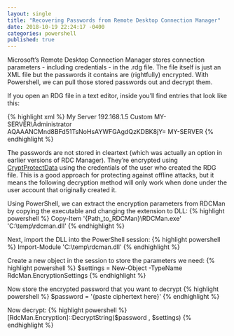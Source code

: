 ```yaml
---
layout: single
title: "Recovering Passwords from Remote Desktop Connection Manager"
date: 2018-10-19 22:24:17 -0400
categories: powershell
published: true
---
```


Microsoft’s Remote Desktop Connection Manager stores connection parameters - including credentials - in the .rdg file. The file itself is just an XML file but the passwords it contains are (rightfully) encrypted. With Powershell, we can pull those stored passwords out and decrypt them.

If you open an RDG file in a text editor, inside you’ll find entries that look like this:

{% highlight xml %}
<server>
    <properties>
        <displayName>My Server</displayName>
        <name>192.168.1.5</name>
    </properties>
    <logonCredentials inherit="None">
        <profileName scope="Local">Custom</profileName>
        <userName>MY-SERVER\Administrator</userName>
        <password>AQAAANCMnd8BFd51TsNoHsAYWFGAgdQzKDBK8jY=</password>
        <domain>MY-SERVER</domain>
    </logonCredentials>
</server>
{% endhighlight %}

The passwords are not stored in cleartext (which was actually an option in earlier versions of RDC Manager). They’re encrypted using [CryptProtectData](https://msdn.microsoft.com/en-us/library/aa380261.aspx) using the credentials of the user who created the RDG file. This is a good approach for protecting against offline attacks, but it means the following decryption method will only work when done under the user account that originally created it.

Using PowerShell, we can extract the encryption parameters from RDCMan by copying the executable and changing the extension to DLL:
{% highlight powershell %}
Copy-Item '{Path_to_RDCMan}\RDCMan.exe' 'C:\temp\rdcman.dll'
{% endhighlight %}

Next, import the DLL into the PowerShell session:
{% highlight powershell %}
Import-Module 'C:\temp\rdcman.dll'
{% endhighlight %}

Create a new object in the session to store the parameters we need:
{% highlight powershell %}
$settings = New-Object -TypeName RdcMan.EncryptionSettings
{% endhighlight %}

Now store the encrypted password that you want to decrypt
{% highlight powershell %}
$password = '{paste ciphertext here}'
{% endhighlight %}

Now decrypt:
{% highlight powershell %}
[RdcMan.Encryption]::DecryptString($password , $settings)
{% endhighlight %}